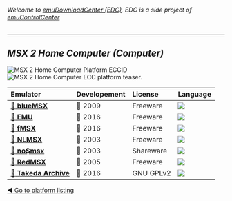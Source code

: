 ###### Welcome to [emuDownloadCenter (EDC)](https://github.com/PhoenixInteractiveNL/emuDownloadCenter/wiki/), EDC is a side project of [emuControlCenter](https://github.com/PhoenixInteractiveNL/emuControlCenter/wiki/)
***
## _MSX 2 Home Computer (Computer)_
![](https://raw.githubusercontent.com/wiki/PhoenixInteractiveNL/emuDownloadCenter/images_platform/ecc_msx2_cell.png "MSX 2 Home Computer Platform ECCID")
![](https://raw.githubusercontent.com/wiki/PhoenixInteractiveNL/emuDownloadCenter/images_platform/ecc_msx2_teaser.png "MSX 2 Home Computer ECC platform teaser.")

| Emulator | Developement | License | Language |
|:---------|:-------------|:--------|:---------|
| [:file_folder: **blueMSX**](https://github.com/PhoenixInteractiveNL/emuDownloadCenter/wiki/Emulator-bluemsx#menu) | :red_circle: 2009 | Freeware | ![](https://raw.githubusercontent.com/wiki/PhoenixInteractiveNL/emuDownloadCenter/images_flags/icon_flag_EN_24.png) |
| [:file_folder: **EMU**](https://github.com/PhoenixInteractiveNL/emuDownloadCenter/wiki/Emulator-emu#menu) | :large_blue_circle: 2016 | Freeware | ![](https://raw.githubusercontent.com/wiki/PhoenixInteractiveNL/emuDownloadCenter/images_flags/icon_flag_EN_24.png) |
| [:file_folder: **fMSX**](https://github.com/PhoenixInteractiveNL/emuDownloadCenter/wiki/Emulator-fmsx#menu) | :large_blue_circle: 2016 | Freeware | ![](https://raw.githubusercontent.com/wiki/PhoenixInteractiveNL/emuDownloadCenter/images_flags/icon_flag_EN_24.png) |
| [:file_folder: **NLMSX**](https://github.com/PhoenixInteractiveNL/emuDownloadCenter/wiki/Emulator-nlmsx#menu) | :red_circle: 2003 | Freeware | ![](https://raw.githubusercontent.com/wiki/PhoenixInteractiveNL/emuDownloadCenter/images_flags/icon_flag_EN_24.png) |
| [:file_folder: **no$msx**](https://github.com/PhoenixInteractiveNL/emuDownloadCenter/wiki/Emulator-nomsx#menu) | :red_circle: 2003 | Shareware | ![](https://raw.githubusercontent.com/wiki/PhoenixInteractiveNL/emuDownloadCenter/images_flags/icon_flag_EN_24.png) |
| [:file_folder: **RedMSX**](https://github.com/PhoenixInteractiveNL/emuDownloadCenter/wiki/Emulator-redmsx#menu) | :red_circle: 2005 | Freeware | ![](https://raw.githubusercontent.com/wiki/PhoenixInteractiveNL/emuDownloadCenter/images_flags/icon_flag_EN_24.png) |
| [:file_folder: **Takeda Archive**](https://github.com/PhoenixInteractiveNL/emuDownloadCenter/wiki/Emulator-takeda#menu) | :large_blue_circle: 2016 | GNU GPLv2 | ![](https://raw.githubusercontent.com/wiki/PhoenixInteractiveNL/emuDownloadCenter/images_flags/icon_flag_EN_24.png) |

[:arrow_backward: Go to platform listing](https://github.com/PhoenixInteractiveNL/emuDownloadCenter/wiki/EDC-Platform-List)

